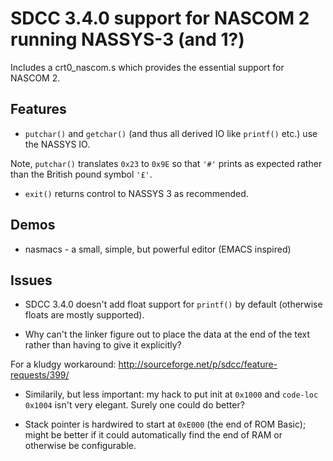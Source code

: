 # SDCC 3.4.0 support for NASCOM 2 running NASSYS-3 (and 1?)

Includes a crt0_nascom.s which provides the essential support for NASCOM 2.

## Features

* `putchar()` and `getchar()` (and thus all derived IO like `printf()` etc.) use the NASSYS IO.

Note, `putchar()` translates `0x23` to `0x9E` so that `'#'` prints as expected rather than the British pound symbol `'£'`.

* `exit()` returns control to NASSYS 3 as recommended.

## Demos

* nasmacs - a small, simple, but powerful editor (EMACS inspired)

## Issues

* SDCC 3.4.0 doesn't add float support for `printf()` by default (otherwise floats are mostly supported).

* Why can't the linker figure out to place the data at the end of the text rather than having to give it explicitly?

For a kludgy workaround: http://sourceforge.net/p/sdcc/feature-requests/399/

* Similarily, but less important: my hack to put init at `0x1000` and `code-loc 0x1004` isn't very elegant.  Surely one could do better?

* Stack pointer is hardwired to start at `0xE000` (the end of ROM Basic); might be better if it could automatically find the end of RAM or otherwise be configurable.

